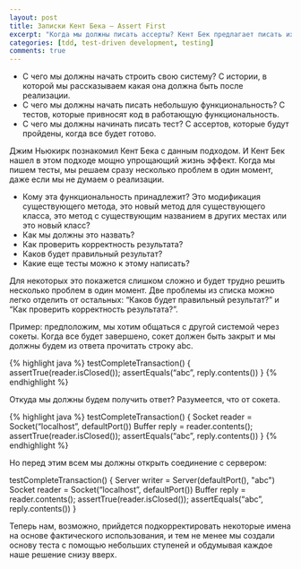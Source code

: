 ```yaml
---
layout: post
title: Записки Кент Бека — Assert First
excerpt: "Когда мы должны писать ассерты? Кент Бек предлагает писать их первыми."
categories: [tdd, test-driven development, testing]
comments: true
---
```


- С чего мы должны начать строить свою систему? С истории, в которой мы рассказываем какая она должна быть после реализации.
- С чего мы должны начать писать небольшую функциональность? С тестов, которые привносят код в работающую функциональность.
- С чего мы должны начинать писать тест? С ассертов, которые будут пройдены, когда все будет готово.

Джим Ньюкирк познакомил Кент Бека с данным подходом. И Кент Бек нашел в этом подходе мощно упрощающий жизнь эффект. Когда мы пишем тесты, мы решаем сразу несколько проблем в один момент, даже если мы не думаем о реализации.

- Кому эта функциональность принадлежит? Это модификация существующего метода, это новый метод для существующего класса, это метод с существующим названием в других местах или это новый класс?
- Как мы должны это назвать?
- Как проверить корректность результата?
- Каков будет правильный результат?
- Какие еще тесты можно к этому написать?

Для некоторых это покажется слишком сложно и будет трудно решить несколько проблем в один момент. Две проблемы из списка можно легко отделить от остальных: “Каков будет правильный результат?” и “Как проверить корректность результата?”.

Пример: предположим, мы хотим общаться с другой системой через сокеты. Когда все будет завершено, сокет должен быть закрыт и мы должны будем из ответа прочитать строку abc.

{% highlight java %}
testCompleteTransaction() {
  assertTrue(reader.isClosed());
  assertEquals(“abc”, reply.contents())
}
{% endhighlight %}

Откуда мы должны будем получить ответ? Разумеется, что от сокета.

{% highlight java %}
testCompleteTransaction() {
  Socket reader = Socket(“localhost”, defaultPort())
  Buffer reply = reader.contents();
  assertTrue(reader.isClosed());
  assertEquals(“abc”, reply.contents())
}
{% endhighlight %}

Но перед этим всем мы должны открыть соединение с сервером:

testCompleteTransaction() {
  Server writer = Server(defaultPort(), "abc")
  Socket reader = Socket(“localhost”, defaultPort())
  Buffer reply = reader.contents();
  assertTrue(reader.isClosed());
  assertEquals(“abc”, reply.contents())
}

Теперь нам, возможно, прийдется подкорректировать некоторые имена на основе фактического использования, и тем не менее мы создали основу теста с помощью небольших ступеней и обдумывая каждое наше решение снизу вверх.
